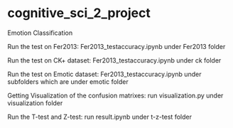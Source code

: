 # cognitive_sci_2_project
Emotion Classification

Run the test on Fer2013:
Fer2013_testaccuracy.ipynb under Fer2013 folder

Run the test on CK+ dataset:
Fer2013_testaccuracy.ipynb under ck folder

Run the test on Emotic dataset:
Fer2013_testaccuracy.ipynb under subfolders which are under emotic folder

Getting Visualization of the confusion matrixes:
run visualization.py under visualization folder

Run the T-test and Z-test:
run result.ipynb under t-z-test folder
